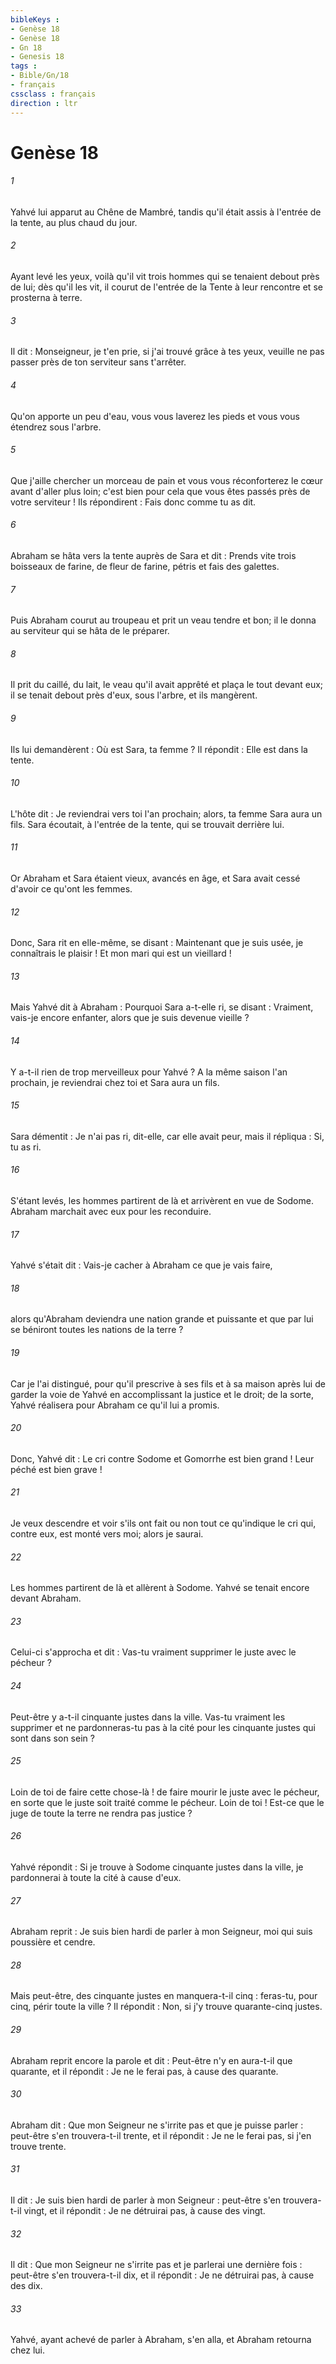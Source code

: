 ```yaml
---
bibleKeys : 
- Genèse 18
- Genèse 18
- Gn 18
- Genesis 18
tags : 
- Bible/Gn/18
- français
cssclass : français
direction : ltr
---
```


# Genèse 18

###### 1
Yahvé lui apparut au Chêne de Mambré, tandis qu'il était assis à l'entrée de la tente, au plus chaud du jour. 
###### 2
Ayant levé les yeux, voilà qu'il vit trois hommes qui se tenaient debout près de lui; dès qu'il les vit, il courut de l'entrée de la Tente à leur rencontre et se prosterna à terre. 
###### 3
Il dit : Monseigneur, je t'en prie, si j'ai trouvé grâce à tes yeux, veuille ne pas passer près de ton serviteur sans t'arrêter. 
###### 4
Qu'on apporte un peu d'eau, vous vous laverez les pieds et vous vous étendrez sous l'arbre. 
###### 5
Que j'aille chercher un morceau de pain et vous vous réconforterez le cœur avant d'aller plus loin; c'est bien pour cela que vous êtes passés près de votre serviteur ! Ils répondirent : Fais donc comme tu as dit. 
###### 6
Abraham se hâta vers la tente auprès de Sara et dit : Prends vite trois boisseaux de farine, de fleur de farine, pétris et fais des galettes. 
###### 7
Puis Abraham courut au troupeau et prit un veau tendre et bon; il le donna au serviteur qui se hâta de le préparer. 
###### 8
Il prit du caillé, du lait, le veau qu'il avait apprêté et plaça le tout devant eux; il se tenait debout près d'eux, sous l'arbre, et ils mangèrent.
###### 9
Ils lui demandèrent : Où est Sara, ta femme ? Il répondit : Elle est dans la tente. 
###### 10
L'hôte dit : Je reviendrai vers toi l'an prochain; alors, ta femme Sara aura un fils. Sara écoutait, à l'entrée de la tente, qui se trouvait derrière lui. 
###### 11
Or Abraham et Sara étaient vieux, avancés en âge, et Sara avait cessé d'avoir ce qu'ont les femmes. 
###### 12
Donc, Sara rit en elle-même, se disant : Maintenant que je suis usée, je connaîtrais le plaisir ! Et mon mari qui est un vieillard ! 
###### 13
Mais Yahvé dit à Abraham : Pourquoi Sara a-t-elle ri, se disant : Vraiment, vais-je encore enfanter, alors que je suis devenue vieille ? 
###### 14
Y a-t-il rien de trop merveilleux pour Yahvé ? A la même saison l'an prochain, je reviendrai chez toi et Sara aura un fils. 
###### 15
Sara démentit : Je n'ai pas ri, dit-elle, car elle avait peur, mais il répliqua : Si, tu as ri. 
###### 16
S'étant levés, les hommes partirent de là et arrivèrent en vue de Sodome. Abraham marchait avec eux pour les reconduire. 
###### 17
Yahvé s'était dit : Vais-je cacher à Abraham ce que je vais faire, 
###### 18
alors qu'Abraham deviendra une nation grande et puissante et que par lui se béniront toutes les nations de la terre ? 
###### 19
Car je l'ai distingué, pour qu'il prescrive à ses fils et à sa maison après lui de garder la voie de Yahvé en accomplissant la justice et le droit; de la sorte, Yahvé réalisera pour Abraham ce qu'il lui a promis. 
###### 20
Donc, Yahvé dit : Le cri contre Sodome et Gomorrhe est bien grand ! Leur péché est bien grave ! 
###### 21
Je veux descendre et voir s'ils ont fait ou non tout ce qu'indique le cri qui, contre eux, est monté vers moi; alors je saurai. 
###### 22
Les hommes partirent de là et allèrent à Sodome. Yahvé se tenait encore devant Abraham. 
###### 23
Celui-ci s'approcha et dit : Vas-tu vraiment supprimer le juste avec le pécheur ? 
###### 24
Peut-être y a-t-il cinquante justes dans la ville. Vas-tu vraiment les supprimer et ne pardonneras-tu pas à la cité pour les cinquante justes qui sont dans son sein ? 
###### 25
Loin de toi de faire cette chose-là ! de faire mourir le juste avec le pécheur, en sorte que le juste soit traité comme le pécheur. Loin de toi ! Est-ce que le juge de toute la terre ne rendra pas justice ? 
###### 26
Yahvé répondit : Si je trouve à Sodome cinquante justes dans la ville, je pardonnerai à toute la cité à cause d'eux. 
###### 27
Abraham reprit : Je suis bien hardi de parler à mon Seigneur, moi qui suis poussière et cendre. 
###### 28
Mais peut-être, des cinquante justes en manquera-t-il cinq : feras-tu, pour cinq, périr toute la ville ? Il répondit : Non, si j'y trouve quarante-cinq justes. 
###### 29
Abraham reprit encore la parole et dit : Peut-être n'y en aura-t-il que quarante, et il répondit : Je ne le ferai pas, à cause des quarante. 
###### 30
Abraham dit : Que mon Seigneur ne s'irrite pas et que je puisse parler : peut-être s'en trouvera-t-il trente, et il répondit : Je ne le ferai pas, si j'en trouve trente. 
###### 31
Il dit : Je suis bien hardi de parler à mon Seigneur : peut-être s'en trouvera-t-il vingt, et il répondit : Je ne détruirai pas, à cause des vingt. 
###### 32
Il dit : Que mon Seigneur ne s'irrite pas et je parlerai une dernière fois : peut-être s'en trouvera-t-il dix, et il répondit : Je ne détruirai pas, à cause des dix. 
###### 33
Yahvé, ayant achevé de parler à Abraham, s'en alla, et Abraham retourna chez lui.
